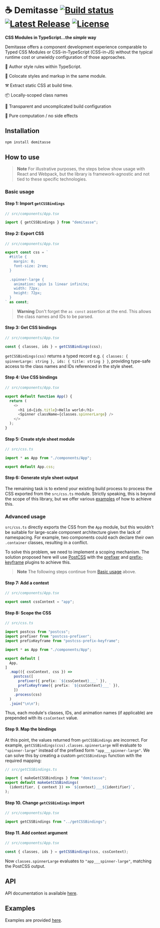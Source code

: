 # ☕ Demitasse <a href="https://github.com/nsaunders/demitasse/actions/workflows/ci.yml"><img src="https://img.shields.io/github/actions/workflow/status/nsaunders/demitasse/ci.yml?branch=master" alt="Build status"></a> <a href="https://www.npmjs.com/package/demitasse"><img src="https://img.shields.io/npm/v/demitasse.svg" alt="Latest Release"></a> <a href="https://github.com/nsaunders/demitasse/blob/master/LICENSE"><img src="https://img.shields.io/github/license/nsaunders/demitasse.svg" alt="License"></a>

**CSS Modules in TypeScript…the _simple_ way**

Demitasse offers a component development experience comparable to Typed CSS Modules or CSS-in-TypeScript (CSS-in-JS) without the typical runtime cost or unwieldy configuration of those approaches.

💅 Author style rules within TypeScript.

👬 Colocate styles and markup in the same module.

⚒️  Extract static CSS at build time.

📦 Locally-scoped class names

🔎 Transparent and uncomplicated build configuration

👼 Pure computation / no side effects

## Installation
```bash
npm install demitasse
```

## How to use

> **Note**
> For illustrative purposes, the steps below show usage with React and Webpack, but the library is framework-agnostic and not tied to these specific technologies.

### Basic usage

#### Step 1: Import `getCSSBindings`

```typescript
// src/components/App.tsx

import { getCSSBindings } from "demitasse";
```

#### Step 2: Export CSS

```typescript
// src/components/App.tsx

export const css = `
  #title {
    margin: 0;
    font-size: 2rem;
  }
  
  .spinner-large {
    animation: spin 1s linear infinite;
    width: 72px;
    height: 72px;
  }
` as const;
```

> **Warning**
> Don't forget the `as const` assertion at the end. This allows the class names and IDs to be parsed.

#### Step 3: Get CSS bindings

```typescript
// src/components/App.tsx

const { classes, ids } = getCSSBindings(css);
```

`getCSSBindings(css)` returns a typed record e.g. `{ classes: { spinnerLarge: string }, ids: { title: string } }`, providing type-safe access to the class names and IDs referenced in the style sheet.

#### Step 4: Use CSS bindings

```typescript
// src/components/App.tsx

export default function App() {
  return (
    <>
      <h1 id={ids.title}>Hello world</h1>
      <Spinner className={classes.spinnerLarge} />
    </>
  );
}
```

#### Step 5: Create style sheet module

```typescript
// src/css.ts

import * as App from "./components/App";

export default App.css;
```

#### Step 6: Generate style sheet output

The remaining task is to extend your existing build process to process the CSS exported from the `src/css.ts` module. Strictly speaking, this is beyond the scope of this library, but we offer various [examples](#examples) of how to achieve this.

### Advanced usage

`src/css.ts` directly exports the CSS from the `App` module, but this wouldn't be suitable for large-scale component architecture given the lack of namespacing. For example, two components could each declare their own `.container` classes, resulting in a conflict.

To solve this problem, we need to implement a scoping mechanism. The solution proposed here will use [PostCSS](https://postcss.org) with the [prefixer](https://github.com/marceloucker/postcss-prefixer) and [prefix-keyframe](https://github.com/VitaliyR/postcss-prefix-keyframe) plugins to achieve this.

> **Note**
> The following steps continue from [Basic usage](#basic-usage) above.

#### Step 7: Add a context

```typescript
// src/components/App.tsx

export const cssContext = "app";
```

#### Step 8: Scope the CSS

```typescript
// src/css.ts

import postcss from "postcss";
import prefixer from "postcss-prefixer";
import prefixKeyframe from "postcss-prefix-keyframe";

import * as App from "./components/App";

export default [
  App,
]
  .map(({ cssContext, css }) =>
    postcss([
      prefixer({ prefix: `${cssContext}___` }),
      prefixKeyframe({ prefix: `${cssContext}___` }),
    ])
    .process(css)
  )
  .join("\n\n");
```

Thus, each module's classes, IDs, and animation names (if applicable) are prepended with its `cssContext` value.

#### Step 9. Map the bindings

At this point, the values returned from `getCSSBindings` are incorrect. For example, `getCSSBindings(css).classes.spinnerLarge` will evaluate to `"spinner-large"` instead of the prefixed form `"app___spinner-large"`. We can solve this by creating a custom `getCSSBindings` function with the required mapping:

```typescript
// src/getCSSBindings.ts

import { makeGetCSSBindings } from "demitasse";
export default makeGetCSSBindings(
  (identifier, { context }) => `${context}___${identifier}`,
);
```

#### Step 10. Change `getCSSBindings` import

```typescript
// src/components/App.tsx

import getCSSBindings from "../getCSSBindings";
```

#### Step 11. Add context argument

```typescript
// src/components/App.tsx

const { classes, ids } = getCSSBindings(css, cssContext);
```

Now `classes.spinnerLarge` evaluates to `"app___spinner-large"`, matching the PostCSS output.

## API

API documentation is available [here](./docs).

## Examples

Examples are provided [here](examples).
